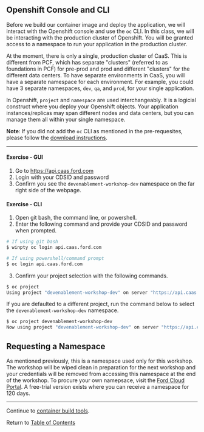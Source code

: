 ## Openshift Console and CLI

Before we build our container image and deploy the application, we will interact with the Openshift console and use the `oc` CLI. In this class, we will be interacting with the production cluster of Openshift. You will be granted access to a namespace to run your application in the production cluster. 

At the moment, there is only a single, production cluster of CaaS. This is different from PCF, which has separate "clusters" (referred to as foundations in PCF) for pre-prod and prod and different "clusters" for the different data centers. To have separate environments in CaaS, you will have a separate namespace for each environment. For example, you could have 3 separate namespaces, `dev`, `qa`, and `prod`, for your single application.  

In Openshift, `project` and `namespace` are used interchangeably. It is a logicial construct where you deploy your Openshift objects. Your application instances/replicas may span different nodes and data centers, but you can manage them all within your single namespace. 

**Note**: If you did not add the `oc` CLI as mentioned in the pre-requesites, please follow the [download instructions](../workstation-setup.md#oc-cli). 

---

#### Exercise - GUI

1. Go to https://api.caas.ford.com
2. Login with your CDSID and password
3. Confirm you see the `devenablement-workshop-dev` namespace on the far right side of the webpage. 

#### Exercise - CLI

1. Open git bash, the command line, or powershell. 
2. Enter the following command and provide your CDSID and password when prompted. 

```bash
# If using git bash
$ winpty oc login api.caas.ford.com

# If using powershell/command prompt
$ oc login api.caas.ford.com
```

3. Confirm your project selection with the following commands. 

```bash
$ oc project
Using project "devenablement-workshop-dev" on server "https://api.caas.ford.com:443".
```

If you are defaulted to a different project, run the command below to select the `devenablement-workshop-dev` namespace. 

```bash
$ oc project devenablement-workshop-dev
Now using project "devenablement-workshop-dev" on server "https://api.caas.ford.com:443".
```

## Requesting a Namespace

As mentioned previously, this is a namespace used only for this workshop. The workshop will be wiped clean in preparation for the next workshop and your credentials will be removed from accessing this namespace at the end of the workshop. To procure your own namepsace, visit the [Ford Cloud Portal](https://www.cloudportal.ford.com/openshift). A free-trial version exists where you can receive a namespace for 120 days.

---  

Continue to [container build tools](./6-buildtools.md).

Return to [Table of Contents](../README.md#agenda)
